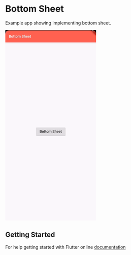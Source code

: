 # Bottom Sheet 

Example app showing implementing bottom sheet.

<img src="assets/BottomSheetExampleGIF.gif" height="600em" />

## Getting Started

For help getting started with Flutter online [documentation](https://flutter.dev/docs)
